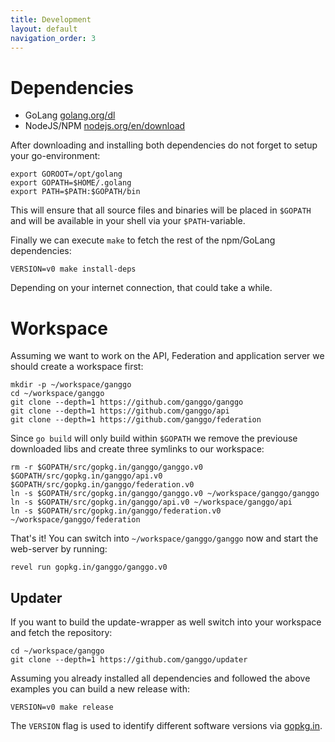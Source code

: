 ```yaml
---
title: Development
layout: default
navigation_order: 3
---
```


# Dependencies

  * GoLang [golang.org/dl](https://golang.org/dl/)
  * NodeJS/NPM [nodejs.org/en/download](https://nodejs.org/en/download/package-manager)

After downloading and installing both dependencies do not forget to setup your go-environment:

    export GOROOT=/opt/golang
    export GOPATH=$HOME/.golang
    export PATH=$PATH:$GOPATH/bin

This will ensure that all source files and binaries will be placed in `$GOPATH` and will be available in your shell via your `$PATH`-variable.

Finally we can execute `make` to fetch the rest of the npm/GoLang dependencies:

    VERSION=v0 make install-deps

Depending on your internet connection, that could take a while.

# Workspace

Assuming we want to work on the API, Federation and application server we should
create a workspace first:

    mkdir -p ~/workspace/ganggo
    cd ~/workspace/ganggo
    git clone --depth=1 https://github.com/ganggo/ganggo
    git clone --depth=1 https://github.com/ganggo/api
    git clone --depth=1 https://github.com/ganggo/federation

Since `go build` will only build within `$GOPATH` we remove the previouse downloaded libs and create three symlinks to our workspace:

    rm -r $GOPATH/src/gopkg.in/ganggo/ganggo.v0 $GOPATH/src/gopkg.in/ganggo/api.v0 $GOPATH/src/gopkg.in/ganggo/federation.v0
    ln -s $GOPATH/src/gopkg.in/ganggo/ganggo.v0 ~/workspace/ganggo/ganggo
    ln -s $GOPATH/src/gopkg.in/ganggo/api.v0 ~/workspace/ganggo/api
    ln -s $GOPATH/src/gopkg.in/ganggo/federation.v0 ~/workspace/ganggo/federation

That's it! You can switch into `~/workspace/ganggo/ganggo` now and start the web-server by running:

    revel run gopkg.in/ganggo/ganggo.v0

## Updater

If you want to build the update-wrapper as well switch into your workspace and fetch the repository:

    cd ~/workspace/ganggo
    git clone --depth=1 https://github.com/ganggo/updater

Assuming you already installed all dependencies and followed the above examples you can build a new release with:

    VERSION=v0 make release

The `VERSION` flag is used to identify different software versions via [gopkg.in](http://gopkg.in).
